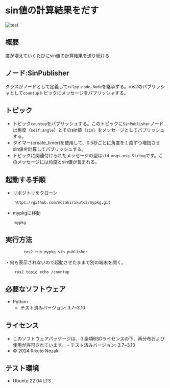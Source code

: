 # sin値の計算結果をだす
![test](https://github.com/nozakirikuto2/robosys2024/actions/workflows/test.yml/badge.svg)

## 概要

度が増えていくたびにsin値の計算結果を送り続ける

## ノード:SinPublisher

クラスがノードとして定義して```rclpy.node.Node```を継承する。ros2のパブリッシャとして```countup```トピックにメッセージをパブリッシャする。

## トピック

- トピック```countup```をパブリッシュする。このトピックに```SinPublisher```ノードは角度（```self.angle```）とそのsin値（```sin```）をメッセージとしてパブリッシュする。
- タイマー(create_timer)を使用して、0.5秒ごとに角度を１度ずつ増加させsin値を計算してパブリッシュする。
- トピックに関連付けられたメッセージの型は```std_msgs.msg.String```です。このメッセージには角度とsin値が含まれる。

## 起動する手順

- リポジトリをクローン
```bash
	https://github.com/nozakirikuto2/mypkg.git
```

- mypkgに移動
```bash
	mypkg
```

## 実行方法

```bash
        ros2 run mypkg sin_publisher
```
・何も表示されないので起動させたままで別の端末を開く。
```bash
	ros2 topic echo /countup
```

## 必要なソフトウェア
- Python
	- テスト済みバージョン: 3.7~3.10

## ライセンス

- このソフトウェアパッケージは、３条項BSDライセンスの下、再分布および使用が許可されています。
        - テスト済みバージョン: 3.7~3.10
- © 2024 Rikuto Nozaki

## テスト環境

-  Ubuntu 22.04 LTS
